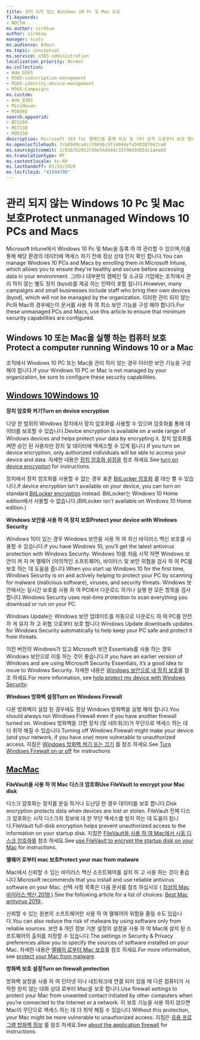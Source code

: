 ```yaml
---
title: 관리 되지 않는 Windows 10 Pc 및 Mac 보호
f1.keywords:
- NOCSH
ms.author: sirkkuw
author: sirkkuw
manager: scotv
ms.audience: Admin
ms.topic: conceptual
ms.service: o365-administration
localization_priority: Normal
ms.collection:
- Adm_O365
- M365-subscription-management
- M365-identity-device-management
- M365-Campaigns
ms.custom:
- Adm_O365
- MiniMaven
- MSB365
search.appverid:
- BCS160
- MET150
- MOE150
description: Microsoft 365 for 캠페인을 통해 피싱 및 기타 공격 으로부터 보호 합니다.
ms.openlocfilehash: 7cb09d0cadcc70b96c5f1404defa5d0387947ca8
ms.sourcegitcommit: 1c91b7b24537d0e54d484c3379043db53c1aea65
ms.translationtype: MT
ms.contentlocale: ko-KR
ms.lasthandoff: 01/29/2020
ms.locfileid: "41594799"
---
```

# <a name="protect-unmanaged-windows-10-pcs-and-macs"></a><span data-ttu-id="c72c1-103">관리 되지 않는 Windows 10 Pc 및 Mac 보호</span><span class="sxs-lookup"><span data-stu-id="c72c1-103">Protect unmanaged Windows 10 PCs and Macs</span></span>

<span data-ttu-id="c72c1-104">Microsoft Intune에서 Windows 10 Pc 및 Mac을 등록 하 여 관리할 수 있으며,이를 통해 해당 환경의 데이터에 액세스 하기 전에 정상 상태 인지 확인 합니다.</span><span class="sxs-lookup"><span data-stu-id="c72c1-104">You can manage Windows 10 PCs and Macs by enrolling them in Microsoft Intune, which allows you to ensure they're healthy and secure before accessing data in your environment.</span></span> <span data-ttu-id="c72c1-105">그러나 대부분의 캠페인 및 소규모 기업에는 조직에서 관리 하지 않는 별도 장치 (byod)를 제공 하는 인력이 포함 됩니다.</span><span class="sxs-lookup"><span data-stu-id="c72c1-105">However, many campaigns and small businesses include staff who bring their own devices (byod), which will not be managed by the organization.</span></span> <span data-ttu-id="c72c1-106">이러한 관리 되지 않는 Pc와 Mac의 경우에는이 문서를 사용 하 여 최소 보안 기능을 구성 해야 합니다.</span><span class="sxs-lookup"><span data-stu-id="c72c1-106">For these unmanaged PCs and Macs, use this article to ensure that minimum security capabilities are configured.</span></span> 

<!--A Windows 10 PC is considered managed after you have completed the following two steps:

1. You (or the admin) set up device and data protection policies in the [setup  wizard](../business/set-up.md).

2. You have [connected your computer to Azure Active Directory](../business/set-up-windows-devices.md) and use your Microsoft 365 Business username and password to sign in.
3. --> 

## <a name="protect-a-computer-running-windows-10-or-a-mac"></a><span data-ttu-id="c72c1-107">Windows 10 또는 Mac을 실행 하는 컴퓨터 보호</span><span class="sxs-lookup"><span data-stu-id="c72c1-107">Protect a computer running Windows 10 or a Mac</span></span>

<!--If you have a PC that is running Windows 10 that is not connected to Microsoft 365 Business, or a Mac, the Microsoft 365 Business protections do not apply to it, but here are some things you can do to keep your data secure on these devices as well:
-->
<span data-ttu-id="c72c1-108">조직에서 Windows 10 PC 또는 Mac을 관리 하지 않는 경우 이러한 보안 기능을 구성 해야 합니다.</span><span class="sxs-lookup"><span data-stu-id="c72c1-108">If your Windows 10 PC or Mac is not managed by your organization, be sure to configure these security capabilities.</span></span>

## <a name="windows-10tabwindows10"></a>[<span data-ttu-id="c72c1-109">Windows 10</span><span class="sxs-lookup"><span data-stu-id="c72c1-109">Windows 10</span></span>](#tab/Windows10)
<span data-ttu-id="c72c1-110">**장치 암호화 켜기**</span><span class="sxs-lookup"><span data-stu-id="c72c1-110">**Turn on device encryption**</span></span><p>

<span data-ttu-id="c72c1-111">다양 한 범위의 Windows 장치에서 장치 암호화를 사용할 수 있으며 암호화를 통해 데이터를 보호할 수 있습니다.</span><span class="sxs-lookup"><span data-stu-id="c72c1-111">Device encryption is available on a wide range of Windows devices and helps protect your data by encrypting it.</span></span> <span data-ttu-id="c72c1-112">장치 암호화를 켜면 승인 된 사용자만 장치 및 데이터에 액세스할 수 있게 됩니다.</span><span class="sxs-lookup"><span data-stu-id="c72c1-112">If you turn on device encryption, only authorized individuals will be able to access your device and data.</span></span> <span data-ttu-id="c72c1-113">자세한 내용은 [장치 암호화 설정을](https://support.microsoft.com/help/4028713/windows-10-turn-on-device-encryption) 참조 하세요.</span><span class="sxs-lookup"><span data-stu-id="c72c1-113">See [turn on device encryption](https://support.microsoft.com/help/4028713/windows-10-turn-on-device-encryption) for instructions.</span></span>

 <span data-ttu-id="c72c1-114">장치에서 장치 암호화를 사용할 수 없는 경우 표준 [BitLocker 암호화](https://support.microsoft.com/help/4028713/windows-10-turn-on-device-encryption) 를 대신 켤 수 있습니다.</span><span class="sxs-lookup"><span data-stu-id="c72c1-114">If device encryption isn't available on your device, you can turn on standard [BitLocker encryption](https://support.microsoft.com/help/4028713/windows-10-turn-on-device-encryption) instead.</span></span> <span data-ttu-id="c72c1-115">BitLocker는 Windows 10 Home edition에서 사용할 수 없습니다.</span><span class="sxs-lookup"><span data-stu-id="c72c1-115">(BitLocker isn't available on Windows 10 Home edition.)</span></span> 


<span data-ttu-id="c72c1-116">**Windows 보안을 사용 하 여 장치 보호**</span><span class="sxs-lookup"><span data-stu-id="c72c1-116">**Protect your device with Windows Security**</span></span><p>
<span data-ttu-id="c72c1-117">Windows 10이 있는 경우 Windows 보안을 사용 하 여 최신 바이러스 백신 보호를 사용할 수 있습니다.</span><span class="sxs-lookup"><span data-stu-id="c72c1-117">If you have Windows 10, you’ll get the latest antivirus protection with Windows Security.</span></span> <span data-ttu-id="c72c1-118">Windows 10을 처음 시작 하면 Windows 보안이 켜 지 며 맬웨어 (악의적인 소프트웨어), 바이러스 및 보안 위협을 검사 하 여 PC를 보호 하는 데 도움을 줍니다.</span><span class="sxs-lookup"><span data-stu-id="c72c1-118">When you start up Windows 10 for the first time, Windows Security is on and actively helping to protect your PC by scanning for malware (malicious software), viruses, and security threats.</span></span> <span data-ttu-id="c72c1-119">Windows 보안에서는 실시간 보호를 사용 하 여 PC에서 다운로드 하거나 실행 한 모든 항목을 검사 합니다.</span><span class="sxs-lookup"><span data-stu-id="c72c1-119">Windows Security uses real-time protection to scan everything you download or run on your PC.</span></span>

<span data-ttu-id="c72c1-120">Windows Update는 Windows 보안 업데이트를 자동으로 다운로드 하 여 PC를 안전 하 게 유지 하 고 위협 으로부터 보호 합니다.</span><span class="sxs-lookup"><span data-stu-id="c72c1-120">Windows Update downloads updates for Windows Security automatically to help keep your PC safe and protect it from threats.</span></span>

<span data-ttu-id="c72c1-121">이전 버전의 Windows가 있고 Microsoft 보안 Essentials를 사용 하는 경우 Windows 보안으로 이동 하는 것이 좋습니다.</span><span class="sxs-lookup"><span data-stu-id="c72c1-121">If you have an earlier version of Windows and are using Microsoft Security Essentials, it’s a good idea to move to Windows Security.</span></span> <span data-ttu-id="c72c1-122">자세한 내용은 [Windows 보안으로 내 장치 보호](https://support.microsoft.com/help/17464/windows-10-help-protect-my-device-with-windows-security)를 참조 하세요.</span><span class="sxs-lookup"><span data-stu-id="c72c1-122">For more information, see [help protect my device with Windows Security](https://support.microsoft.com/help/17464/windows-10-help-protect-my-device-with-windows-security).</span></span>

<span data-ttu-id="c72c1-123">**Windows 방화벽 설정**</span><span class="sxs-lookup"><span data-stu-id="c72c1-123">**Turn on Windows Firewall**</span></span><p>
<span data-ttu-id="c72c1-124">다른 방화벽이 설정 된 경우에도 항상 Windows 방화벽을 실행 해야 합니다.</span><span class="sxs-lookup"><span data-stu-id="c72c1-124">You should always run Windows Firewall even if you have another firewall turned on.</span></span> <span data-ttu-id="c72c1-125">Windows 방화벽을 끄면 장치 (및 네트워크)가 무단으로 액세스 하는 데 더 취약 해질 수 있습니다.</span><span class="sxs-lookup"><span data-stu-id="c72c1-125">Turning off Windows Firewall might make your device (and your network, if you have one) more vulnerable to unauthorized access.</span></span> <span data-ttu-id="c72c1-126">지침은 [Windows 방화벽 켜기 또는 끄기](https://support.microsoft.com/help/4028544/windows-10-turn-windows-defender-firewall-on-or-off) 를 참조 하세요.</span><span class="sxs-lookup"><span data-stu-id="c72c1-126">See [Turn Windows Firewall on or off](https://support.microsoft.com/help/4028544/windows-10-turn-windows-defender-firewall-on-or-off) for instructions</span></span>

## <a name="mactabmac"></a>[<span data-ttu-id="c72c1-127">Mac</span><span class="sxs-lookup"><span data-stu-id="c72c1-127">Mac</span></span>](#tab/Mac)
<span data-ttu-id="c72c1-128">**FileVault을 사용 하 여 Mac 디스크 암호화**</span><span class="sxs-lookup"><span data-stu-id="c72c1-128">**Use FileVault to encrypt your Mac disk**</span></span><p>
<span data-ttu-id="c72c1-129">디스크 암호화는 장치를 분실 하거나 도난당 한 경우 데이터를 보호 합니다.</span><span class="sxs-lookup"><span data-stu-id="c72c1-129">Disk encryption protects data when devices are lost or stolen.</span></span> <span data-ttu-id="c72c1-130">FileVault 전체 디스크 암호화는 시작 디스크의 정보에 대 한 무단 액세스를 방지 하는 데 도움이 됩니다.</span><span class="sxs-lookup"><span data-stu-id="c72c1-130">FileVault full-disk encryption helps prevent unauthorized access to the information on your startup disk.</span></span> <span data-ttu-id="c72c1-131">지침은 [FileVault을 사용 하 여 Mac에서 시동 디스크 암호화를](https://support.apple.com/HT204837) 참조 하세요.</span><span class="sxs-lookup"><span data-stu-id="c72c1-131">See [use FileVault to encrypt the startup disk on your Mac](https://support.apple.com/HT204837) for instructions.</span></span>

<span data-ttu-id="c72c1-132">**맬웨어 로부터 mac 보호**</span><span class="sxs-lookup"><span data-stu-id="c72c1-132">**Protect your mac from malware**</span></span><p>
<span data-ttu-id="c72c1-133">Mac에서 신뢰할 수 있는 바이러스 백신 소프트웨어를 설치 하 고 사용 하는 것이 좋습니다.</span><span class="sxs-lookup"><span data-stu-id="c72c1-133">Microsoft recommends that you install and use reliable antivirus software on your Mac.</span></span> <span data-ttu-id="c72c1-134">선택 사항 목록은 다음 문서를 참조 하십시오 ( [최상의 Mac 바이러스 백신 2019 ](https://www.macworld.co.uk/feature/mac-software/mac-antivirus-3672182/)).</span><span class="sxs-lookup"><span data-stu-id="c72c1-134">See the following article for a list of choices: [Best Mac antivirus 2019 ](https://www.macworld.co.uk/feature/mac-software/mac-antivirus-3672182/).</span></span>

<span data-ttu-id="c72c1-135">신뢰할 수 있는 원본의 소프트웨어만 사용 하 여 맬웨어의 위험을 줄일 수도 있습니다.</span><span class="sxs-lookup"><span data-stu-id="c72c1-135">You can also reduce the risk of malware by using software only from reliable sources.</span></span> <span data-ttu-id="c72c1-136">보안 & 개인 정보 기본 설정의 설정을 사용 하 여 Mac에 설치 된 소프트웨어의 출처를 지정할 수 있습니다.</span><span class="sxs-lookup"><span data-stu-id="c72c1-136">The settings in Security & Privacy preferences allow you to specify the sources of software installed on your Mac.</span></span> <span data-ttu-id="c72c1-137">자세한 내용은 [맬웨어 로부터 Mac 보호](https://support.apple.com/kb/PH25087)를 참조 하세요.</span><span class="sxs-lookup"><span data-stu-id="c72c1-137">For more information, see [protect your Mac from malware](https://support.apple.com/kb/PH25087).</span></span>

<span data-ttu-id="c72c1-138">**방화벽 보호 설정**</span><span class="sxs-lookup"><span data-stu-id="c72c1-138">**Turn on firewall protection**</span></span><p>
<span data-ttu-id="c72c1-139">방화벽 설정을 사용 하 여 인터넷 이나 네트워크에 연결 되어 있을 때 다른 컴퓨터가 시작한 원치 않는 대화 상대 로부터 Mac을 보호 합니다.</span><span class="sxs-lookup"><span data-stu-id="c72c1-139">Use firewall settings to protect your Mac from unwanted contact initiated by other computers when you’re connected to the Internet or a network.</span></span> <span data-ttu-id="c72c1-140">이 보호 기능을 사용 하지 않으면 Mac이 무단으로 액세스 하는 데 더 취약 해질 수 있습니다.</span><span class="sxs-lookup"><span data-stu-id="c72c1-140">Without this protection, your Mac might be more vulnerable to unauthorized access.</span></span> <span data-ttu-id="c72c1-141">지침은 [응용 프로그램 방화벽 정보](https://support.apple.com/HT201642) 를 참조 하세요.</span><span class="sxs-lookup"><span data-stu-id="c72c1-141">See [about the application firewall](https://support.apple.com/HT201642) for instructions.</span></span>
